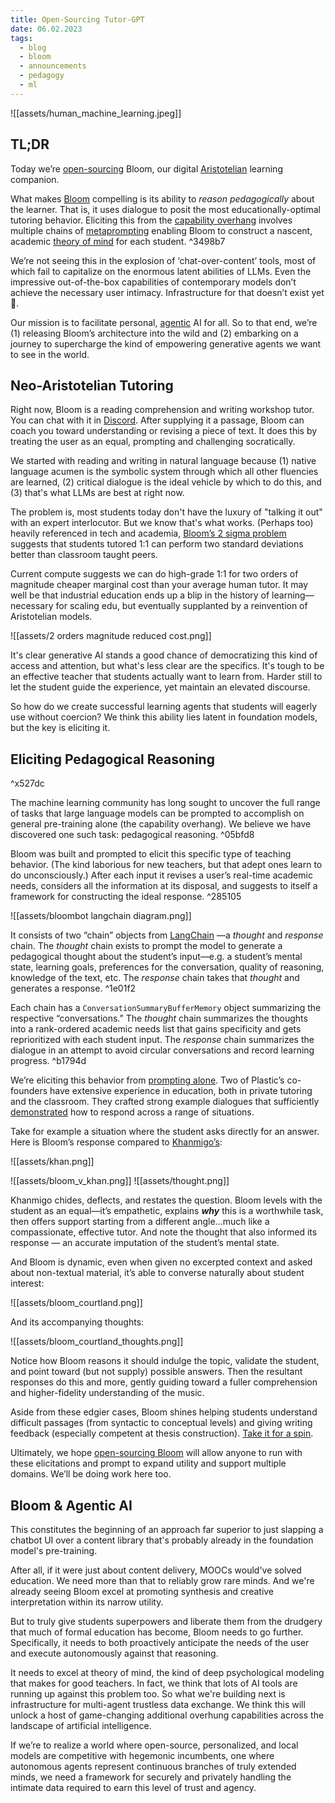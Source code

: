 ```yaml
---
title: Open-Sourcing Tutor-GPT
date: 06.02.2023
tags:
  - blog
  - bloom
  - announcements
  - pedagogy
  - ml
---
```

![[assets/human_machine_learning.jpeg]]

## TL;DR

Today we’re [open-sourcing](https://github.com/plastic-labs/tutor-gpt) Bloom, our digital [Aristotelian](https://erikhoel.substack.com/p/why-we-stopped-making-einsteins) learning companion.

What makes [Bloom](https://bloombot.ai/) compelling is its ability to _reason pedagogically_ about the learner. That is, it uses dialogue to posit the most educationally-optimal tutoring behavior. Eliciting this from the [capability overhang](https://jack-clark.net/2023/03/21/import-ai-321-open-source-gpt3-giving-away-democracy-to-agi-companies-gpt-4-is-a-political-artifact/) involves multiple chains of [metaprompting](https://arxiv.org/pdf/2102.07350.pdf,) enabling Bloom to construct a nascent, academic [theory of mind](https://arxiv.org/pdf/2304.11490.pdf) for each student. ^3498b7

We’re not seeing this in the explosion of ‘chat-over-content’ tools, most of which fail to capitalize on the enormous latent abilities of LLMs. Even the impressive out-of-the-box capabilities of contemporary models don’t achieve the necessary user intimacy. Infrastructure for that doesn’t exist yet 👀.

Our mission is to facilitate personal, [agentic](https://arxiv.org/pdf/2304.03442.pdf) AI for all. So to that end, we’re (1) releasing Bloom’s architecture into the wild and (2) embarking on a journey to supercharge the kind of empowering generative agents we want to see in the world.

## Neo-Aristotelian Tutoring

Right now, Bloom is a reading comprehension and writing workshop tutor. You can chat with it in [Discord](https://discord.gg/bloombotai). After supplying it a passage, Bloom can coach you toward understanding or revising a piece of text. It does this by treating the user as an equal, prompting and challenging socratically.

We started with reading and writing in natural language because (1) native language acumen is the symbolic system through which all other fluencies are learned, (2) critical dialogue is the ideal vehicle by which to do this, and (3) that's what LLMs are best at right now.

The problem is, most students today don't have the luxury of "talking it out" with an expert interlocutor. But we know that's what works. (Perhaps too) heavily referenced in tech and academia, [Bloom’s 2 sigma problem](https://en.wikipedia.org/wiki/Bloom%27s_2_sigma_problem) suggests that students tutored 1:1 can perform two standard deviations better than classroom taught peers.

Current compute suggests we can do high-grade 1:1 for two orders of magnitude cheaper marginal cost than your average human tutor. It may well be that industrial education ends up a blip in the history of learning—necessary for scaling edu, but eventually supplanted by a reinvention of Aristotelian models.

![[assets/2 orders magnitude reduced cost.png]]

It's clear generative AI stands a good chance of democratizing this kind of access and attention, but what's less clear are the specifics. It's tough to be an effective teacher that students actually want to learn from. Harder still to let the student guide the experience, yet maintain an elevated discourse.

So how do we create successful learning agents that students will eagerly use without coercion? We think this ability lies latent in foundation models, but the key is eliciting it.

## Eliciting Pedagogical Reasoning
^x527dc

The machine learning community has long sought to uncover the full range of tasks that large language models can be prompted to accomplish on general pre-training alone (the capability overhang). We believe we have discovered one such task: pedagogical reasoning. ^05bfd8

Bloom was built and prompted to elicit this specific type of teaching behavior. (The kind laborious for new teachers, but that adept ones learn to do unconsciously.) After each input it revises a user’s real-time academic needs, considers all the information at its disposal, and suggests to itself a framework for constructing the ideal response. ^285105

![[assets/bloombot langchain diagram.png]]

It consists of two “chain” objects from [LangChain](https://python.langchain.com/en/latest/index.html) —a _thought_ and _response_ chain. The _thought_ chain exists to prompt the model to generate a pedagogical thought about the student’s input—e.g. a student’s mental state, learning goals, preferences for the conversation, quality of reasoning, knowledge of the text, etc. The *response* chain takes that _thought_ and generates a response. ^1e01f2

Each chain has a `ConversationSummaryBufferMemory` object summarizing the respective “conversations.” The _thought_ chain summarizes the thoughts into a rank-ordered academic needs list that gains specificity and gets reprioritized with each student input. The _response_ chain summarizes the dialogue in an attempt to avoid circular conversations and record learning progress. ^b1794d

We’re eliciting this behavior from [prompting alone](https://arxiv.org/pdf/2102.07350.pdf). Two of Plastic’s co-founders have extensive experience in education, both in private tutoring and the classroom. They crafted strong example dialogues that sufficiently [demonstrated](https://github.com/plastic-labs/tutor-gpt/tree/main/data) how to respond across a range of situations.

Take for example a situation where the student asks directly for an answer. Here is Bloom’s response compared to [Khanmigo’s](https://www.khanacademy.org/khan-labs):

![[assets/khan.png]]

![[assets/bloom_v_khan.png]]
![[assets/thought.png]]

Khanmigo chides, deflects, and restates the question. Bloom levels with the student as an equal—it’s empathetic, explains _**why**_ this is a worthwhile task, then offers support starting from a different angle…much like a compassionate, effective tutor. And note the thought that also informed its response — an accurate imputation of the student’s mental state.

And Bloom is dynamic, even when given no excerpted context and asked about non-textual material, it’s able to converse naturally about student interest:

![[assets/bloom_courtland.png]]

And its accompanying thoughts:

![[assets/bloom_courtland_thoughts.png]]

Notice how Bloom reasons it should indulge the topic, validate the student, and point toward (but not supply) possible answers. Then the resultant responses do this and more, gently guiding toward a fuller comprehension and higher-fidelity understanding of the music.

Aside from these edgier cases, Bloom shines helping students understand difficult passages (from syntactic to conceptual levels) and giving writing feedback (especially competent at thesis construction). [Take it for a spin](https://discord.gg/udtxycbh).

Ultimately, we hope [open-sourcing Bloom](https://github.com/plastic-labs/tutor-gpt#readme) will allow anyone to run with these elicitations and prompt to expand utility and support multiple domains. We’ll be doing work here too.

## Bloom & Agentic AI

This constitutes the beginning of an approach far superior to just slapping a chatbot UI over a content library that's probably already in the foundation model's pre-training.

After all, if it were just about content delivery, MOOCs would've solved education. We need more than that to reliably grow rare minds. And we're already seeing Bloom excel at promoting synthesis and creative interpretation within its narrow utility.

But to truly give students superpowers and liberate them from the drudgery that much of formal education has become, Bloom needs to go further. Specifically, it needs to both proactively anticipate the needs of the user and execute autonomously against that reasoning.

It needs to excel at theory of mind, the kind of deep psychological modeling that makes for good teachers. In fact, we think that lots of AI tools are running up against this problem too. So what we're building next is infrastructure for multi-agent trustless data exchange. We think this will unlock a host of game-changing additional overhung capabilities across the landscape of artificial intelligence.

If we’re to realize a world where open-source, personalized, and local models are competitive with hegemonic incumbents, one where autonomous agents represent continuous branches of truly extended minds, we need a framework for securely and privately handling the intimate data required to earn this level of trust and agency.
